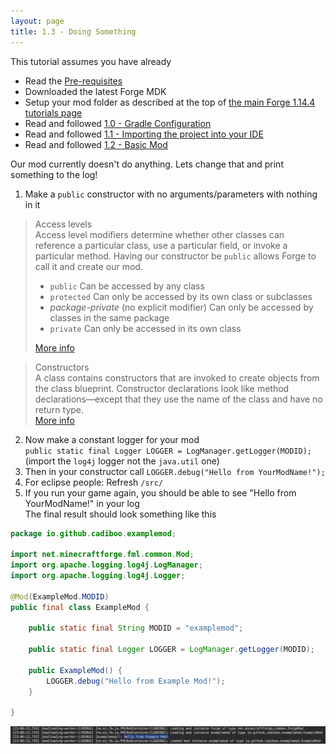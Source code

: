 ```yaml
---
layout: page
title: 1.3 - Doing Something
---
```

This tutorial assumes you have already
- Read the [Pre-requisites](/tutorials/Pre-requisites)
- Downloaded the latest Forge MDK
- Setup your mod folder as described at the top of [the main Forge 1.14.4 tutorials page](/tutorials/1.14.4/forge/)
- Read and followed [1.0 - Gradle Configuration](/tutorials/1.14.4/forge/1.0-gradle-configuration/)
- Read and followed [1.1 - Importing the project into your IDE](/tutorials/1.14.4/forge/1.1-importing-project/)
- Read and followed [1.2 - Basic Mod](/tutorials/1.14.4/forge/1.2-basic-mod/)

Our mod currently doesn't do anything. Lets change that and print something to the log!  

1. Make a `public` constructor with no arguments/parameters with nothing in it
> Access levels  
> Access level modifiers determine whether other classes can reference a particular class, use a particular field, or invoke a particular method. Having our constructor be `public` allows Forge to call it and create our mod.
> - `public` Can be accessed by any class
> - `protected` Can only be accessed by its own class or subclasses
> - *package-private* (no explicit modifier) Can only be accessed by classes in the same package
> - `private` Can only be accessed in its own class
>
> [More info](https://docs.oracle.com/javase/tutorial/java/javaOO/accesscontrol.html)
  
> Constructors  
> A class contains constructors that are invoked to create objects from the class blueprint. Constructor declarations look like method declarations—except that they use the name of the class and have no return type.  
> [More info](https://docs.oracle.com/javase/tutorial/java/javaOO/constructors.html)

2. Now make a constant logger for your mod  
`public static final Logger LOGGER = LogManager.getLogger(MODID);` (import the `log4j` logger not the `java.util` one)  
3. Then in your constructor call `LOGGER.debug("Hello from YourModName!");`  
4. For eclipse people: Refresh `/src/`  
5. If you run your game again, you should be able to see "Hello from YourModName!" in your log  
The final result should look something like this
```java
package io.github.cadiboo.examplemod;

import net.minecraftforge.fml.common.Mod;
import org.apache.logging.log4j.LogManager;
import org.apache.logging.log4j.Logger;

@Mod(ExampleMod.MODID)
public final class ExampleMod {

	public static final String MODID = "examplemod";

	public static final Logger LOGGER = LogManager.getLogger(MODID);

	public ExampleMod() {
		LOGGER.debug("Hello from Example Mod!");
	}

}
```
![Log](/tutorials/1.14.4/forge/1.3-doing-something/log.png "Log")

